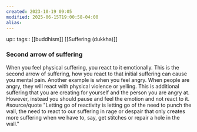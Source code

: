 ```yaml
---
created: 2023-10-19 09:05
modified: 2025-06-15T19:00:58-04:00
alias: 
---
```

up::
tags:: [[buddhism]] [[Suffering (dukkha)]]

### Second arrow of suffering
When you feel physical suffering, you react to it emotionally. This is the second arrow of suffering, how you react to that initial suffering can cause you mental pain. Another example is when you feel angry. When people are angry, they will react with physical violence or yelling. This is additional suffering that you are creating for yourself and the person you are angry at. However, instead you should pause and feel the emotion and not react to it.
#source/quote
"Letting go of reactivity is letting go of the need to punch the wall, the need to react to our suffering in rage or despair that only creates more suffering when we have to, say, get stitches or repair a hole in the wall."
